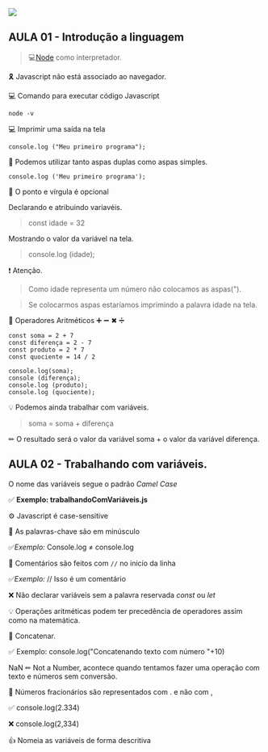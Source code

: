 ![](https://alura.com.br/assets/api/share/curso-javascript-introducao.png)

## AULA 01 - Introdução a linguagem

> 💻[Node](https://nodejs.org/en/) como interpretador.

🎗 Javascript não está associado ao navegador.

💻 Comando para executar código Javascript
```
node -v
```

💻 Imprimir uma saída na tela

```
console.log ("Meu primeiro programa");
```

💭 Podemos utilizar tanto aspas duplas como aspas simples.

```
console.log ('Meu primeiro programa');
```

📌 O ponto e vírgula é opcional

Declarando e atribuindo variavéis.
> const idade = 32

Mostrando o valor da variável na tela.
> console.log (idade);

❗ Atenção.
>Como idade representa um número não colocamos as aspas(").

>Se colocarmos aspas estaríamos imprimindo a palavra idade na tela.

📕 Operadores Aritméticos
➕ ➖ ✖ ➗ 
```
const soma = 2 + 7
const diferença = 2 - 7
const produto = 2 * 7
const quociente = 14 / 2

console.log(soma);
console (diferença);
console.log (produto);
console.log (quociente);
```

💡 Podemos ainda trabalhar com variáveis.

> soma = soma + diferença

✏ O resultado será o valor da variável soma + o valor da variável diferença.

## AULA 02 - Trabalhando com variáveis.

O nome das variáveis segue o padrão *Camel Case*

✅ **Exemplo: trabalhandoComVariáveis.js**

⚙ Javascript é case-sensitive

📎 As palavras-chave são em minúsculo

✅_Exemplo:_ Console.log ≠ console.log

💭 Comentários são feitos com ```//``` no inicío da linha

✅_Exemplo:_ // Isso é um comentário

❌ Não declarar variáveis sem a palavra reservada  _const_ ou  _let_

💡 Operações aritméticas podem ter precedência de operadores assim como na matemática.

📌 Concatenar.

✅ Exemplo: console.log("Concatenando texto com número "+10)

NaN
✏ Not a Number, acontece quando tentamos fazer uma operação com texto e números sem conversão.

📌 Números fracionários são representados com . e não com ,

✅ console.log(2.334)

❌ console.log(2,334)

👍 Nomeia as variáveis de forma descritiva







